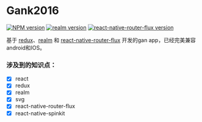 # Gank2016

[![NPM version](https://img.shields.io/badge/npm-3.10.9-green.svg)](https://github.com/jeasinlee/Gank2016/)
[![realm version](https://img.shields.io/badge/realm-0.14.3-blue.svg)](https://github.com/jeasinlee/Gank2016/)
[![react-native-router-flux version](https://img.shields.io/badge/react--native--router--flux-3.37.0-brightgreen.svg)](https://github.com/jeasinlee/Gank2016/)

基于 [redux](https://github.com/reactjs/redux)、[realm](https://realm.io/) 和 [react-native-router-flux](https://github.com/aksonov/react-native-router-flux)
开发的gan app，已经完美兼容android和IOS。

### 涉及到的知识点：

- [X] react 
- [X] redux
- [X] realm
- [X] svg
- [X] react-native-router-flux
- [X] react-native-spinkit

